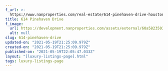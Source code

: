 ```yaml
---
f_url: >-
  https://www.nanproperties.com/real-estate/614-pinehaven-drive-houston-tx-77024/51848786/106644243
title: 614 Pinehaven Drive
f_image:
  url: https://development.nanproperties.com/assets/external/60a58235033f3f0cf3b225a9_img-1.jpeg
  alt: null
slug: 614-pinehaven-drive
updated-on: "2021-05-19T21:25:09.979Z"
created-on: "2021-05-19T21:25:09.979Z"
published-on: "2021-05-19T22:05:47.033Z"
layout: "[luxury-listings-page].html"
tags: luxury-listings-page
---
```

